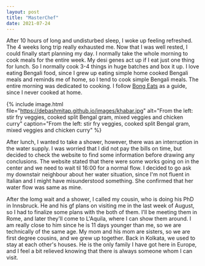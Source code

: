 ```yaml
---
layout: post
title: "MasterChef"
date: 2021-07-24
---
```


After 10 hours of long and undisturbed sleep, I woke up feeling refreshed. The 4 weeks long trip really exhausted me. Now that I was well rested, I could finally start planning my day. I normally take the whole morning to cook meals for the entire week. My desi genes act up if I eat just one thing for lunch. So I normally cook 3-4 things in huge batches and box it up. I love eating Bengali food, since I grew up eating simple home cooked Bengali meals and reminds me of home, so I tend to cook simple Bengali meals. The entire morning was dedicated to cooking. I follow <a href="https://www.bongeats.com">Bong Eats</a> as a guide, since I never cooked at home. 

{% 
include image.html 
file="https://debashmitap.github.io/images/khabar.jpg" 
alt="From the left: stir fry veggies, cooked split Bengal gram, mixed veggies and chicken curry" 
caption="From the left: stir fry veggies, cooked split Bengal gram, mixed veggies and chicken curry" 
%}

After lunch, I wanted to take a shower, however, there was an interruption in the water supply. I was worried that I did not pay the bills on time, but decided to check the website to find some information before drawing any conclusions. The website stated that there were some works going on in the center and we need to wait til 16:00 for a normal flow. I decided to go ask my downstair neighbour about her water situation, since I'm not fluent in Italian and I might have misunderstood something. She confirmed that her water flow was same as mine. 

After the lomg wait and a shower, I called my cousin, who is doing his PhD in Innsbruck. He and his gf plans on visiting me in the last week of August, so I had to finalize some plans with the both of them. I'll be meeting them in Rome, and later they'll come to L'Aquila, where I can show them around. I am really close to him since he is 11 days younger than me, so we are technically of the same age. My mom and his mom are sisters, so we are first degree cousins, and we grew up together. Back in Kolkata, we used to stay at each other's houses. He is the only family I have got here in Europe, and I feel a bit relieved knowing that there is always someone whom I can visit. 
